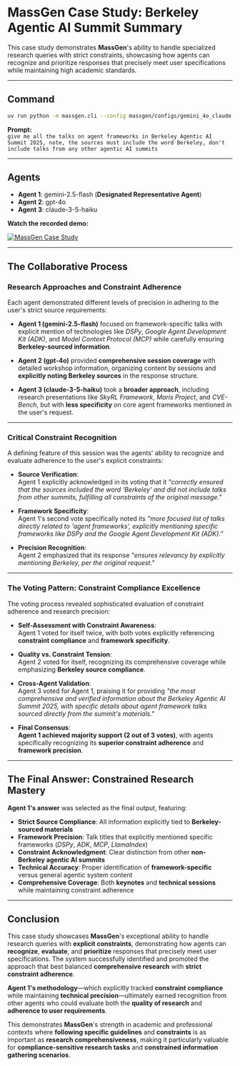 # MassGen Case Study: Berkeley Agentic AI Summit Summary

This case study demonstrates **MassGen**'s ability to handle specialized research queries with strict constraints, showcasing how agents can recognize and prioritize responses that precisely meet user specifications while maintaining high academic standards.

---

## Command

```bash
uv run python -m massgen.cli --config massgen/configs/gemini_4o_claude.yaml "give me all the talks on agent frameworks in Berkeley Agentic AI Summit 2025, note, the sources must include the word Berkeley, don't include talks from any other agentic AI summits"
```

**Prompt:**  
`give me all the talks on agent frameworks in Berkeley Agentic AI Summit 2025, note, the sources must include the word Berkeley, don't include talks from any other agentic AI summits`

---

## Agents

- **Agent 1**: gemini-2.5-flash (**Designated Representative Agent**)  
- **Agent 2**: gpt-4o  
- **Agent 3**: claude-3-5-haiku

**Watch the recorded demo:**

[![MassGen Case Study](https://img.youtube.com/vi/Dp2oldJJImw/0.jpg)](https://www.youtube.com/watch?v=Dp2oldJJImw)

---

## The Collaborative Process

### Research Approaches and Constraint Adherence

Each agent demonstrated different levels of precision in adhering to the user's strict source requirements:

- **Agent 1 (gemini-2.5-flash)** focused on framework-specific talks with explicit mention of technologies like _DSPy_, _Google Agent Development Kit (ADK)_, and _Model Context Protocol (MCP)_ while carefully ensuring **Berkeley-sourced information**.

- **Agent 2 (gpt-4o)** provided **comprehensive session coverage** with detailed workshop information, organizing content by sessions and **explicitly noting Berkeley sources** in the response structure.

- **Agent 3 (claude-3-5-haiku)** took a **broader approach**, including research presentations like _SkyRL Framework_, _Maris Project_, and _CVE-Bench_, but with **less specificity** on core agent frameworks mentioned in the user's request.

---

### Critical Constraint Recognition

A defining feature of this session was the agents' ability to recognize and evaluate adherence to the user's explicit constraints:

- **Source Verification**:  
  Agent 1 explicitly acknowledged in its voting that it _"correctly ensured that the sources included the word 'Berkeley' and did not include talks from other summits, fulfilling all constraints of the original message."_

- **Framework Specificity**:  
  Agent 1's second vote specifically noted its _"more focused list of talks directly related to 'agent frameworks', explicitly mentioning specific frameworks like DSPy and the Google Agent Development Kit (ADK).”_

- **Precision Recognition**:  
  Agent 2 emphasized that its response _"ensures relevancy by explicitly mentioning Berkeley, per the original request."_

---

### The Voting Pattern: Constraint Compliance Excellence

The voting process revealed sophisticated evaluation of constraint adherence and research precision:

- **Self-Assessment with Constraint Awareness**:  
  Agent 1 voted for itself twice, with both votes explicitly referencing **constraint compliance** and **framework specificity**.

- **Quality vs. Constraint Tension**:  
  Agent 2 voted for itself, recognizing its comprehensive coverage while emphasizing **Berkeley source compliance**.

- **Cross-Agent Validation**:  
  Agent 3 voted for Agent 1, praising it for providing _"the most comprehensive and verified information about the Berkeley Agentic AI Summit 2025, with specific details about agent framework talks sourced directly from the summit's materials."_

- **Final Consensus**:  
  **Agent 1 achieved majority support (2 out of 3 votes)**, with agents specifically recognizing its **superior constraint adherence** and **framework precision**.

---

## The Final Answer: Constrained Research Mastery

**Agent 1's answer** was selected as the final output, featuring:

- **Strict Source Compliance**: All information explicitly tied to **Berkeley-sourced materials**  
- **Framework Precision**: Talk titles that explicitly mentioned specific frameworks (_DSPy_, _ADK_, _MCP_, _LlamaIndex_)  
- **Constraint Acknowledgment**: Clear distinction from other **non-Berkeley agentic AI summits**  
- **Technical Accuracy**: Proper identification of **framework-specific** versus general agentic system content  
- **Comprehensive Coverage**: Both **keynotes** and **technical sessions** while maintaining constraint adherence

---

## Conclusion

This case study showcases **MassGen**'s exceptional ability to handle research queries with **explicit constraints**, demonstrating how agents can **recognize**, **evaluate**, and **prioritize** responses that precisely meet user specifications. The system successfully identified and promoted the approach that best balanced **comprehensive research** with **strict constraint adherence**.

**Agent 1's methodology**—which explicitly tracked **constraint compliance** while maintaining **technical precision**—ultimately earned recognition from other agents who could evaluate both the **quality of research** and **adherence to user requirements**.

This demonstrates **MassGen**'s strength in academic and professional contexts where **following specific guidelines** and **constraints** is as important as **research comprehensiveness**, making it particularly valuable for **compliance-sensitive research tasks** and **constrained information gathering scenarios**.
